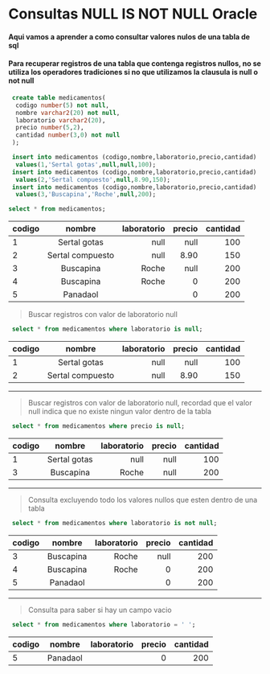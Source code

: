 # Consultas NULL IS NOT NULL Oracle
#### Aqui vamos a aprender a como consultar valores nulos de una tabla de sql
#### Para recuperar registros de una tabla que contenga registros nullos, no se utiliza los operadores tradiciones si no que utilizamos la clausula is null o not null

```sql
 create table medicamentos(
  codigo number(5) not null,
  nombre varchar2(20) not null,
  laboratorio varchar2(20),
  precio number(5,2),
  cantidad number(3,0) not null
 );
 ```

```sql
 insert into medicamentos (codigo,nombre,laboratorio,precio,cantidad)
  values(1,'Sertal gotas',null,null,100); 
 insert into medicamentos (codigo,nombre,laboratorio,precio,cantidad)
  values(2,'Sertal compuesto',null,8.90,150);
 insert into medicamentos (codigo,nombre,laboratorio,precio,cantidad)
  values(3,'Buscapina','Roche',null,200);
  ```
  
  ```sql
  select * from medicamentos;
  ```
  
  
 | codigo            | nombre               |   laboratorio   | precio |    cantidad   | 
 | -----------------| :----------------:| --------:|  --------:|  --------:|
 | 1         | Sertal gotas    |  null   |  null     |  100   |
 | 2     | Sertal compuesto         |  null     |  8.90     |  150  |
 | 3        | Buscapina   |  Roche     |  null     |  200   |
 | 4        | Buscapina   |  Roche     |  0   |  200   |
 | 5        | Panadaol   |        |  0   |  200   |
 > Buscar registros con valor de laboratorio null
 
 ```sql
  select * from medicamentos where laboratorio is null;
```
 | codigo            | nombre               |   laboratorio   | precio |    cantidad   | 
 | -----------------| :----------------:| --------:|  --------:|  --------:|
 | 1         | Sertal gotas    |  null   |  null     |  100   |
 | 2     | Sertal compuesto         |  null     |  8.90     |  150  |
 
 ___
 
  > Buscar registros con valor de laboratorio null, recordad que el valor null indica que no existe ningun valor dentro de la tabla
 
 ```sql
  select * from medicamentos where precio is null;
```
 | codigo            | nombre               |   laboratorio   | precio |    cantidad   | 
 | -----------------| :----------------:| --------:|  --------:|  --------:|
 | 1         | Sertal gotas    |  null   |  null     |  100   |
 | 3        | Buscapina   |  Roche     |  null     |  200   |
 
 ___
 
   > Consulta excluyendo todo los valores nullos que esten dentro de una tabla
 
 ```sql
  select * from medicamentos where laboratorio is not null;
```
 | codigo            | nombre               |   laboratorio   | precio |    cantidad   | 
 | -----------------| :----------------:| --------:|  --------:|  --------:|
 | 3        | Buscapina   |  Roche     |  null     |  200   |
 | 4        | Buscapina   |  Roche     |  0   |  200   |
 | 5        | Panadaol   |        |  0   |  200   |
 
 ___
 
  > Consulta para saber si hay un campo vacio
 
 ```sql
  select * from medicamentos where laboratorio = ' ';
```
 | codigo            | nombre               |   laboratorio   | precio |    cantidad   | 
 | -----------------| :----------------:| --------:|  --------:|  --------:|
 | 5        | Panadaol   |        |  0   |  200   |
 
